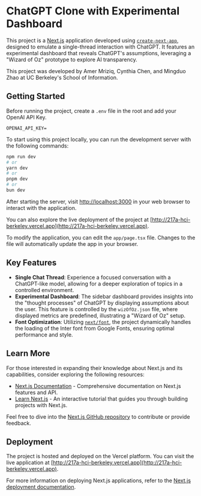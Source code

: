 # ChatGPT Clone with Experimental Dashboard

This project is a [Next.js](https://nextjs.org/) application developed using [`create-next-app`](https://github.com/vercel/next.js/tree/canary/packages/create-next-app), designed to emulate a single-thread interaction with ChatGPT. It features an experimental dashboard that reveals ChatGPT's assumptions, leveraging a "Wizard of Oz" prototype to explore AI transparency.

This project was developed by Amer Mriziq, Cynthia Chen, and Mingduo Zhao at UC Berkeley's School of Information.

## Getting Started

Before running the project, create a `.env` file in the root and add your OpenAI API Key.

```
OPENAI_API_KEY=
```

To start using this project locally, you can run the development server with the following commands:

```bash
npm run dev
# or
yarn dev
# or
pnpm dev
# or
bun dev
```

After starting the server, visit [http://localhost:3000](http://localhost:3000) in your web browser to interact with the application.

You can also explore the live deployment of the project at [http://217a-hci-berkeley.vercel.app](http://217a-hci-berkeley.vercel.app).

To modify the application, you can edit the `app/page.tsx` file. Changes to the file will automatically update the app in your browser.

## Key Features

- **Single Chat Thread**: Experience a focused conversation with a ChatGPT-like model, allowing for a deeper exploration of topics in a controlled environment.
- **Experimental Dashboard**: The sidebar dashboard provides insights into the "thought processes" of ChatGPT by displaying assumptions about the user. This feature is controlled by the `wizOfOz.json` file, where displayed metrics are predefined, illustrating a "Wizard of Oz" setup.
- **Font Optimization**: Utilizing [`next/font`](https://nextjs.org/docs/basic-features/font-optimization), the project dynamically handles the loading of the Inter font from Google Fonts, ensuring optimal performance and style.

## Learn More

For those interested in expanding their knowledge about Next.js and its capabilities, consider exploring the following resources:

- [Next.js Documentation](https://nextjs.org/docs) - Comprehensive documentation on Next.js features and API.
- [Learn Next.js](https://nextjs.org/learn) - An interactive tutorial that guides you through building projects with Next.js.

Feel free to dive into the [Next.js GitHub repository](https://github.com/vercel/next.js/) to contribute or provide feedback.

## Deployment

The project is hosted and deployed on the Vercel platform. You can visit the live application at [http://217a-hci-berkeley.vercel.app](http://217a-hci-berkeley.vercel.app).

For more information on deploying Next.js applications, refer to the [Next.js deployment documentation](https://nextjs.org/docs/deployment).
